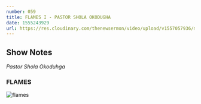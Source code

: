 ```yaml
---
number: 059
title: FLAMES I - PASTOR SHOLA OKODUGHA
date: 1555243929
url: https://res.cloudinary.com/thenewsermon/video/upload/v1557057936/messages/Flames_I_-_Pastor_Shola_Okodugha.mp3
---
```


## Show Notes
_Pastor Shola Okoduhga_

### FLAMES

![flames](https://res.cloudinary.com/thenewsermon/image/upload/v1557056218/sermon%20display%20pictures/flames.jpg)